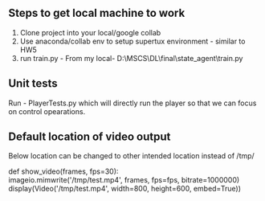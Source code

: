## Steps to get local machine to work

1) Clone project into your local/google collab
2) Use anaconda/collab env to setup supertux environment - similar to HW5
3) run train.py - From my local- D:\MSCS\DL\final\state_agent\train.py



## Unit tests
Run - PlayerTests.py which will directly run the player so that we can focus on control opearations.


## Default location of video output 

Below location can be changed to other intended location instead of /tmp/

def show_video(frames, fps=30):     
imageio.mimwrite('/tmp/test.mp4', frames, fps=fps, bitrate=1000000)     
display(Video('/tmp/test.mp4', width=800, height=600, embed=True))
